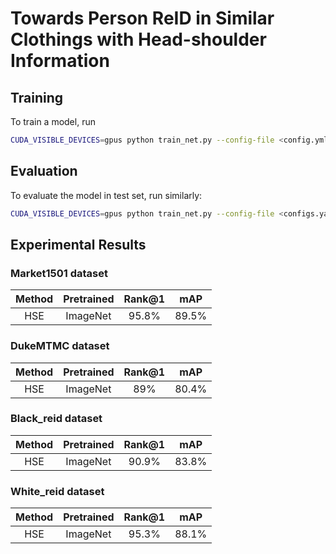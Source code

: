 # Towards Person ReID in Similar Clothings with Head-shoulder Information


## Training

To train a model, run

```bash
CUDA_VISIBLE_DEVICES=gpus python train_net.py --config-file <config.yml>
```

## Evaluation

To evaluate the model in test set, run similarly:

```bash
CUDA_VISIBLE_DEVICES=gpus python train_net.py --config-file <configs.yaml> --eval-only MODEL.WEIGHTS model.pth
```

## Experimental Results

### Market1501 dataset

| Method | Pretrained | Rank@1 | mAP |
| :---: | :---: | :---: |:---: | 
| HSE | ImageNet | 95.8% | 89.5% | 

### DukeMTMC dataset

| Method | Pretrained | Rank@1 | mAP | 
| :---: | :---: | :---: |:---: | 
| HSE | ImageNet | 89% | 80.4% | 

### Black_reid dataset

| Method | Pretrained | Rank@1 | mAP | 
| :---: | :---: | :---: |:---: | 
| HSE | ImageNet | 90.9%  | 83.8% | 

### White_reid dataset

| Method | Pretrained | Rank@1 | mAP | 
| :---: | :---: | :---: |:---: | 
| HSE | ImageNet | 95.3%  | 88.1% | 

